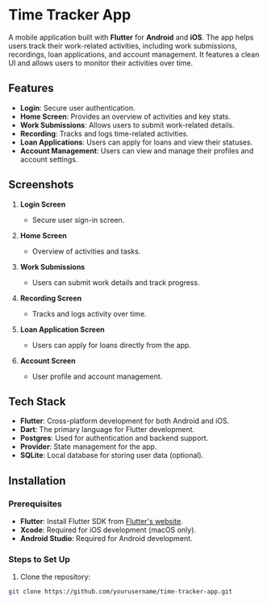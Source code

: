 # Time Tracker App

A mobile application built with **Flutter** for **Android** and **iOS**. The app helps users track their work-related activities, including work submissions, recordings, loan applications, and account management. It features a clean UI and allows users to monitor their activities over time.

## Features

- **Login**: Secure user authentication.
- **Home Screen**: Provides an overview of activities and key stats.
- **Work Submissions**: Allows users to submit work-related details.
- **Recording**: Tracks and logs time-related activities.
- **Loan Applications**: Users can apply for loans and view their statuses.
- **Account Management**: Users can view and manage their profiles and account settings.

## Screenshots

1. **Login Screen**
    - Secure user sign-in screen.

2. **Home Screen**
    - Overview of activities and tasks.

3. **Work Submissions**
    - Users can submit work details and track progress.

4. **Recording Screen**
    - Tracks and logs activity over time.

5. **Loan Application Screen**
    - Users can apply for loans directly from the app.

6. **Account Screen**
    - User profile and account management.

## Tech Stack

- **Flutter**: Cross-platform development for both Android and iOS.
- **Dart**: The primary language for Flutter development.
- **Postgres**: Used for authentication and backend support.
- **Provider**: State management for the app.
- **SQLite**: Local database for storing user data (optional).

## Installation

### Prerequisites

- **Flutter**: Install Flutter SDK from [Flutter's website](https://flutter.dev/docs/get-started/install).
- **Xcode**: Required for iOS development (macOS only).
- **Android Studio**: Required for Android development.

### Steps to Set Up

1. Clone the repository:

```bash
git clone https://github.com/yourusername/time-tracker-app.git
